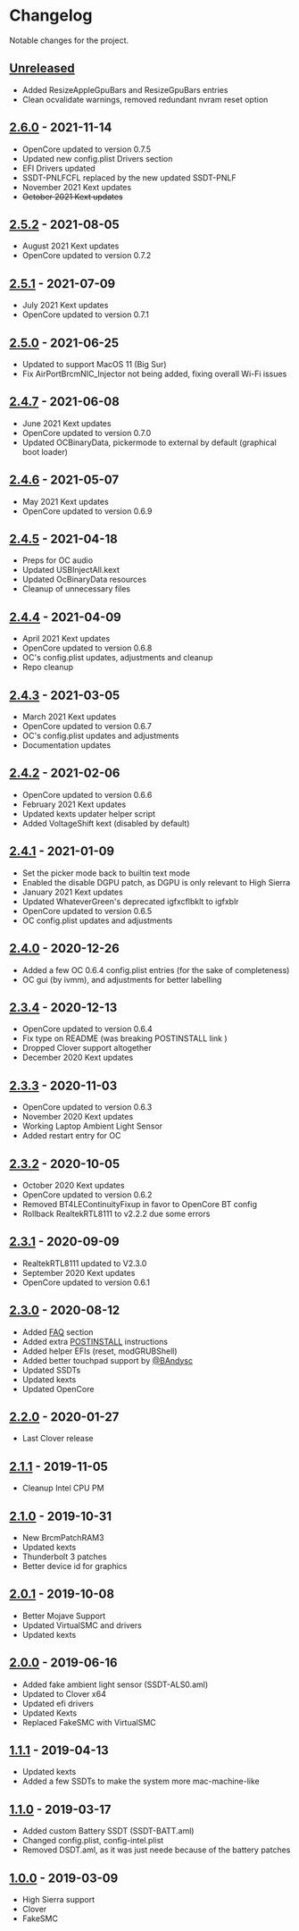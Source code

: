 # Changelog

Notable changes for the project.

## [Unreleased]

- Added ResizeAppleGpuBars and ResizeGpuBars entries
- Clean ocvalidate warnings, removed redundant nvram reset option

## [2.6.0] - 2021-11-14

- OpenCore updated to version 0.7.5
- Updated new config.plist Drivers section
- EFI Drivers updated
- SSDT-PNLFCFL replaced by the new updated SSDT-PNLF
- November 2021 Kext updates
- ~~October 2021 Kext updates~~

## [2.5.2] - 2021-08-05

- August 2021 Kext updates
- OpenCore updated to version 0.7.2

## [2.5.1] - 2021-07-09

- July 2021 Kext updates
- OpenCore updated to version 0.7.1

## [2.5.0] - 2021-06-25

- Updated to support MacOS 11 (Big Sur)
- Fix AirPortBrcmNIC_Injector not being added, fixing overall Wi-Fi issues

## [2.4.7] - 2021-06-08

- June 2021 Kext updates
- OpenCore updated to version 0.7.0
- Updated OCBinaryData, pickermode to external by default (graphical boot loader)

## [2.4.6] - 2021-05-07

- May 2021 Kext updates
- OpenCore updated to version 0.6.9

## [2.4.5] - 2021-04-18

- Preps for OC audio
- Updated USBInjectAll.kext
- Updated OcBinaryData resources
- Cleanup of unnecessary files

## [2.4.4] - 2021-04-09

- April 2021 Kext updates
- OpenCore updated to version 0.6.8
- OC's config.plist updates, adjustments and cleanup
- Repo cleanup

## [2.4.3] - 2021-03-05

- March 2021 Kext updates
- OpenCore updated to version 0.6.7
- OC's config.plist updates and adjustments
- Documentation updates

## [2.4.2] - 2021-02-06

- OpenCore updated to version 0.6.6
- February 2021 Kext updates
- Updated kexts updater helper script
- Added VoltageShift kext (disabled by default)

## [2.4.1] - 2021-01-09

- Set the picker mode back to builtin text mode
- Enabled the disable DGPU patch, as DGPU is only relevant to High Sierra
- January 2021 Kext updates
- Updated WhateverGreen's deprecated igfxcflbklt to igfxblr
- OpenCore updated to version 0.6.5
- OC config.plist updates and adjustments

## [2.4.0] - 2020-12-26

- Added a few OC 0.6.4 config.plist entries (for the sake of completeness)
- OC gui (by ivmm), and adjustments for better labelling

## [2.3.4] - 2020-12-13

- OpenCore updated to version 0.6.4
- Fix type on README (was breaking POSTINSTALL link )
- Dropped Clover support altogether
- December 2020 Kext updates

## [2.3.3] - 2020-11-03

- OpenCore updated to version 0.6.3
- November 2020 Kext updates
- Working Laptop Ambient Light Sensor
- Added restart entry for OC

## [2.3.2] - 2020-10-05

- October 2020 Kext updates
- OpenCore updated to version 0.6.2
- Removed BT4LEContinuityFixup in favor to OpenCore BT config
- Rollback RealtekRTL8111 to v2.2.2 due some errors

## [2.3.1] - 2020-09-09

- RealtekRTL8111 updated to V2.3.0
- September 2020 Kext updates
- OpenCore updated to version 0.6.1

## [2.3.0] - 2020-08-12

- Added [FAQ](./FAQ.md) section
- Added extra [POSTINSTALL](./POSTINSTALL.md) instructions
- Added helper EFIs (reset, modGRUBShell)
- Added better touchpad support by [@BAndysc](https://github.com/BAndysc)
- Updated SSDTs
- Updated kexts
- Updated OpenCore

## [2.2.0] - 2020-01-27

- Last Clover release

## [2.1.1] - 2019-11-05

- Cleanup Intel CPU PM

## [2.1.0] - 2019-10-31

- New BrcmPatchRAM3
- Updated kexts
- Thunderbolt 3 patches
- Better device id for graphics

## [2.0.1] - 2019-10-08

- Better Mojave Support
- Updated VirtualSMC and drivers 
- Updated kexts

## [2.0.0] - 2019-06-16

- Added fake ambient light sensor (SSDT-ALS0.aml)
- Updated to Clover x64
- Updated efi drivers
- Updated Kexts
- Replaced FakeSMC with VirtualSMC

## [1.1.1] - 2019-04-13

- Updated kexts
- Added a few SSDTs to make the system more mac-machine-like

## [1.1.0] - 2019-03-17

- Added custom Battery SSDT (SSDT-BATT.aml)
- Changed config.plist, config-intel.plist
- Removed DSDT.aml, as it was just neede because of the battery patches

## [1.0.0] - 2019-03-09

- High Sierra support
- Clover
- FakeSMC

[unreleased]: https://github.com/zacmks/Hackintosh-Aero-15X/compare/2.6.0...HEAD
[2.6.0]: https://github.com/zacmks/Hackintosh-Aero-15X/compare/2.5.2...2.6.0
[2.5.2]: https://github.com/zacmks/Hackintosh-Aero-15X/compare/2.5.1...2.5.2
[2.5.1]: https://github.com/zacmks/Hackintosh-Aero-15X/compare/2.5.0...2.5.1
[2.5.0]: https://github.com/zacmks/Hackintosh-Aero-15X/compare/2.4.7...2.5.0
[2.4.7]: https://github.com/zacmks/Hackintosh-Aero-15X/compare/2.4.6...2.4.7
[2.4.6]: https://github.com/zacmks/Hackintosh-Aero-15X/compare/2.4.5...2.4.6
[2.4.5]: https://github.com/zacmks/Hackintosh-Aero-15X/compare/2.4.4...2.4.5
[2.4.4]: https://github.com/zacmks/Hackintosh-Aero-15X/compare/2.4.3...2.4.4
[2.4.3]: https://github.com/zacmks/Hackintosh-Aero-15X/compare/2.4.2...2.4.3
[2.4.2]: https://github.com/zacmks/Hackintosh-Aero-15X/compare/2.4.1...2.4.2
[2.4.1]: https://github.com/zacmks/Hackintosh-Aero-15X/compare/2.4.0...2.4.1
[2.4.0]: https://github.com/zacmks/Hackintosh-Aero-15X/compare/2.3.4...2.4.0
[2.3.4]: https://github.com/zacmks/Hackintosh-Aero-15X/compare/2.3.3...2.3.4
[2.3.3]: https://github.com/zacmks/Hackintosh-Aero-15X/compare/2.3.2...2.3.3
[2.3.2]: https://github.com/zacmks/Hackintosh-Aero-15X/compare/2.3.1...2.3.2
[2.3.1]: https://github.com/zacmks/Hackintosh-Aero-15X/compare/2.3.0...2.3.1
[2.3.0]: https://github.com/zacmks/Hackintosh-Aero-15X/compare/2.2.0...2.3.0
[2.2.0]: https://github.com/zacmks/Hackintosh-Aero-15X/compare/2.1.1...2.2.0
[2.1.1]: https://github.com/zacmks/Hackintosh-Aero-15X/compare/2.1.0...2.1.1
[2.1.0]: https://github.com/zacmks/Hackintosh-Aero-15X/compare/2.0.1...2.1.0
[2.0.1]: https://github.com/zacmks/Hackintosh-Aero-15X/compare/2.0.0...2.0.1
[2.0.0]: https://github.com/zacmks/Hackintosh-Aero-15X/compare/1.1.1...2.0.0
[1.1.1]: https://github.com/zacmks/Hackintosh-Aero-15X/compare/1.1.0...1.1.1
[1.1.0]: https://github.com/zacmks/Hackintosh-Aero-15X/compare/1.0.0...1.1.0
[1.0.0]: https://github.com/zacmks/Hackintosh-Aero-15X/releases/tag/1.0.0
